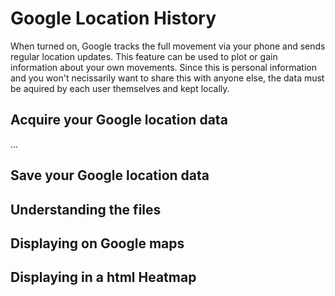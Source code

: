 # Google Location History

When turned on, Google tracks the full movement via your phone and sends regular location updates. This feature can be used to plot or gain information about your own movements. Since this is personal information and you won't necissarily want to share this with anyone else, the data must be aquired by each user themselves and kept locally.

## Acquire your Google location data

... 


## Save your Google location data




## Understanding the files


## Displaying on Google maps


## Displaying in a html Heatmap